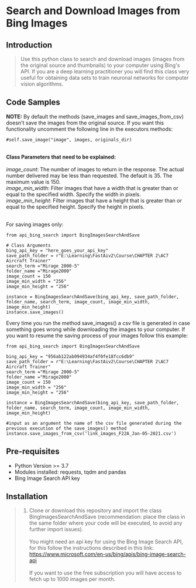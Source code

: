 # Search and Download Images from Bing Images

## Introduction

> Use this python class to search and download images (images from the original source and thumbnails) to your computer using Bing's API. If you are a deep learning practitioner you will find this class very useful for obtaining data sets to train neuronal networks for computer vision algorithms.

## Code Samples

<strong>NOTE:</strong> By default the methods (save_images and save_images_from_csv) doesn't save the images from the original source. If you want this functionality uncomment the following line in the executors methods:
```
#self.save_image("image", images, originals_dir)
``` 
<br>
<b>Class Parameters that need to be explained:</b>
<br>
<br>
<i>image_count</i>:
The number of images to return in the response. The actual number delivered may be less than requested. The default is 35. The maximum value is 150.
<br>
<i>image_min_width</i>: Filter images that have a width that is greater than or equal to the specified width. Specify the width in pixels.
<br>
<i>image_min_height</i>: 	Filter images that have a height that is greater than or equal to the specified height. Specify the height in pixels.
<br><br>

For saving images only:
``` 
from api_bing_search import BingImagesSearchAndSave

# Class Arguments
bing_api_key = "here_goes_your_api_key"
save_path_folder = r"E:\Learning\FastAiv2\Course\CHAPTER 2\AC7 Aircraft Trainer"
search_term ="Mirage 2000-5"
folder_name ="Mirage2000"
image_count = 150 
image_min_width = "256"
image_min_height = "256"

instance = BingImagesSearchAndSave(bing_api_key, save_path_folder, folder_name, search_term, image_count, image_min_width, image_min_height)
instance.save_images()
```

Every time you run the method save_images() a csv file is generated in case something goes wrong while downloading the images to your computer. If you want to resume the saving process of your images follow this example:

```
from api_bing_search import BingImagesSearchAndSave

bing_api_key = "956ab122ab094934af4f0fe18fcc6db9"
save_path_folder = r"E:\Learning\FastAiv2\Course\CHAPTER 2\AC7 Aircraft Trainer"
search_term ="Mirage 2000-5"
folder_name ="Mirage2000"
image_count = 150
image_min_width = "256"
image_min_height = "256"

instance = BingImagesSearchAndSave(bing_api_key, save_path_folder, folder_name, search_term, image_count, image_min_width, image_min_height)

#input as an argument the name of the csv file generated during the previous execution of the save_images() method
instance.save_images_from_csv('link_images_F22A_Jan-05-2021.csv')
```

## Pre-requisites

<ul><li>Python Version >= 3.7</li><li>Modules installed: requests, tqdm and pandas</li><li>Bing Image Search API key</li></ul>

## Installation

>1. Clone or download this repository and import the class BingImagesSearchAndSave (recommendation: place the class in the same folder where your code will be executed, to avoid any further import issues). <br><br>You might need an api key for using the Bing Image Search API, for this follow the instructions described in this link: https://www.microsoft.com/en-us/bing/apis/bing-image-search-api<br><br> If you want to use the free subscription you will have access to fetch up to 1000 images per month.

